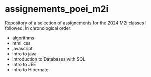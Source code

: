 # assignements_poei_m2i
Repository of a selection of assignements for the 2024 M2i classes I followed. In chronological order:

- algorithms
- html_css
- javascript
- intro to java
- introduction to Databases with SQL
- intro to JEE
- intro to Hibernate
